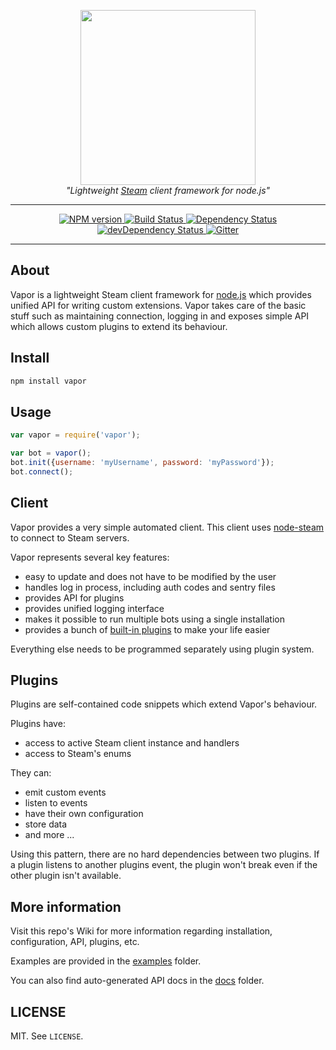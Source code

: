 <p align="center">
  <a href="http://github.com/flyjs">
    <img width=280px src="https://cloud.githubusercontent.com/assets/2640934/10439290/2a3aede4-7139-11e5-88c3-5ceed9b80a0f.png">
  </a>
  <br>
  <i>"Lightweight <a href="http://store.steampowered.com/about/">Steam</a> client framework for node.js"</i>
</p>

---

<p align="center">
  <a href="https://www.npmjs.org/package/vapor">
    <img src="http://img.shields.io/npm/v/vapor.svg?style=flat" alt="NPM version">
  </a>

  <a href="https://travis-ci.org/scholtzm/vapor">
    <img src="https://travis-ci.org/scholtzm/vapor.svg?branch=master" alt="Build Status">
  </a>

  <a href="https://david-dm.org/scholtzm/vapor">
    <img src="https://david-dm.org/scholtzm/vapor.svg" alt="Dependency Status">
  </a>

  <a href="https://david-dm.org/scholtzm/vapor#info=devDependencies">
    <img src="https://david-dm.org/scholtzm/vapor/dev-status.svg" alt="devDependency Status">
  </a>

  <a href="https://gitter.im/scholtzm/vapor?utm_source=badge&utm_medium=badge&utm_campaign=pr-badge">
    <img src="https://badges.gitter.im/Join%20Chat.svg" alt="Gitter">
  </a>
</p>

---

## About

Vapor is a lightweight Steam client framework for [node.js](https://github.com/nodejs/node) which provides unified API for writing custom extensions. Vapor takes care of the basic stuff such as maintaining connection, logging in and exposes simple API which allows custom plugins to extend its behaviour.

## Install

```sh
npm install vapor
```

## Usage

```js
var vapor = require('vapor');

var bot = vapor();
bot.init({username: 'myUsername', password: 'myPassword'});
bot.connect();
```

## Client

Vapor provides a very simple automated client. This client uses [node-steam](https://github.com/seishun/node-steam) to connect to Steam servers.

Vapor represents several key features:
- easy to update and does not have to be modified by the user
- handles log in process, including auth codes and sentry files
- provides API for plugins
- provides unified logging interface
- makes it possible to run multiple bots using a single installation
- provides a bunch of [built-in plugins](docs) to make your life easier

Everything else needs to be programmed separately using plugin system.

## Plugins

Plugins are self-contained code snippets which extend Vapor's behaviour.

Plugins have:
- access to active Steam client instance and handlers
- access to Steam's enums

They can:
- emit custom events
- listen to events
- have their own configuration
- store data
- and more ...

Using this pattern, there are no hard dependencies between two plugins. If a plugin listens to another plugins event, the plugin won't break even if the other plugin isn't available.

## More information

Visit this repo's Wiki for more information regarding installation, configuration, API, plugins, etc.

Examples are provided in the [examples](examples) folder.

You can also find auto-generated API docs in the [docs](docs) folder.

## LICENSE

MIT. See `LICENSE`.
